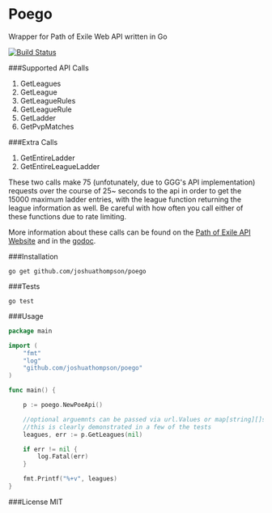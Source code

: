 # Poego
Wrapper for Path of Exile Web API written in Go

[![Build Status](https://travis-ci.org/JoshuaThompson/poego.svg?branch=master)](https://travis-ci.org/JoshuaThompson/poego)

###Supported API Calls
1. GetLeagues
2. GetLeague
3. GetLeagueRules
4. GetLeagueRule
5. GetLadder
6. GetPvpMatches

###Extra Calls
1. GetEntireLadder
2. GetEntireLeagueLadder

These two calls make 75 (unfotunately, due to GGG's API implementation) requests over the course of 25~ seconds to the api in order to get the 15000 maximum ladder entries, with the league function returning the league information as well.  Be careful with how often you call either of these functions due to rate limiting.  


More information about these calls can be found on the [Path of Exile API Website](https://www.pathofexile.com/developer/docs/api) and in the [godoc](http://godoc.org/github.com/JoshuaThompson/poego).

###Installation
```
go get github.com/joshuathompson/poego
```

###Tests
```
go test
```

###Usage 
```go
package main

import (
	"fmt"
	"log"
	"github.com/joshuathompson/poego"
)

func main() {

	p := poego.NewPoeApi()

	//optional arguemnts can be passed via url.Values or map[string][]string
	//this is clearly demonstrated in a few of the tests
	leagues, err := p.GetLeagues(nil)

	if err != nil {
		log.Fatal(err)
	}

	fmt.Printf("%+v", leagues)
}

```

###License
MIT